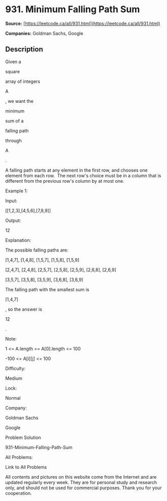 # 931. Minimum Falling Path Sum

**Source:** [https://leetcode.ca/all/931.html](https://leetcode.ca/all/931.html)

**Companies:** Goldman Sachs, Google

## Description

Given a

square

array of integers

A

, we want the

minimum

sum of a

falling path

through

A

.

A falling path starts at any element in the first row, and chooses one element from each row. 
        The next row's choice must be in a column that is different from the previous row's
        column by at most one.

Example 1:

Input:

[[1,2,3],[4,5,6],[7,8,9]]

Output:

12

Explanation:

The possible falling paths are:

[1,4,7], [1,4,8], [1,5,7], [1,5,8], [1,5,9]

[2,4,7], [2,4,8], [2,5,7], [2,5,8], [2,5,9], [2,6,8], [2,6,9]

[3,5,7], [3,5,8], [3,5,9], [3,6,8], [3,6,9]

The falling path with the smallest sum is

[1,4,7]

, so the answer is

12

.

Note:

1 <= A.length == A[0].length <= 100

-100 <= A[i][j] <= 100

Difficulty:

Medium

Lock:

Normal

Company:

Goldman Sachs

Google

Problem Solution

931-Minimum-Falling-Path-Sum

All Problems:

Link to All Problems

All contents and pictures on this website come from the Internet and are updated regularly every week. They are for personal study and research only, and should not be used for commercial purposes. Thank you for your cooperation.

